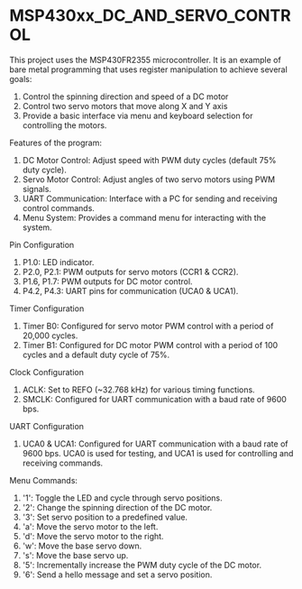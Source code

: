 # MSP430xx_DC_AND_SERVO_CONTROL

This project uses the MSP430FR2355 microcontroller.
It is an example of bare metal programming that uses register manipulation to achieve several goals:
1. Control the spinning direction and speed of a DC motor
2. Control two servo motors that move along X and Y axis 
3. Provide a basic interface via menu and keyboard selection for controlling the motors.
 
Features of the program:
1. DC Motor Control: Adjust speed with PWM duty cycles (default 75% duty cycle).
2. Servo Motor Control: Adjust angles of two servo motors using PWM signals.
3. UART Communication: Interface with a PC for sending and receiving control commands.
4. Menu System: Provides a command menu for interacting with the system.

Pin Configuration
1. P1.0: LED indicator.
2. P2.0, P2.1: PWM outputs for servo motors (CCR1 & CCR2).
3. P1.6, P1.7: PWM outputs for DC motor control.
4. P4.2, P4.3: UART pins for communication (UCA0 & UCA1).

Timer Configuration
1. Timer B0: Configured for servo motor PWM control with a period of 20,000 cycles.
2. Timer B1: Configured for DC motor PWM control with a period of 100 cycles and a default duty cycle of 75%.

Clock Configuration
1. ACLK: Set to REFO (~32.768 kHz) for various timing functions.
2. SMCLK: Configured for UART communication with a baud rate of 9600 bps.

UART Configuration
1. UCA0 & UCA1: Configured for UART communication with a baud rate of 9600 bps. UCA0 is used for testing, and UCA1 is used for controlling and receiving commands.

Menu Commands:
 1. '1': Toggle the LED and cycle through servo positions.
 2. '2': Change the spinning direction of the DC motor.
 3. '3': Set servo position to a predefined value.
 4. 'a': Move the servo motor to the left.
 5. 'd': Move the servo motor to the right.
 6. 'w': Move the base servo down.
 7. 's': Move the base servo up.
 8. '5': Incrementally increase the PWM duty cycle of the DC motor.
 9. '6': Send a hello message and set a servo position.


